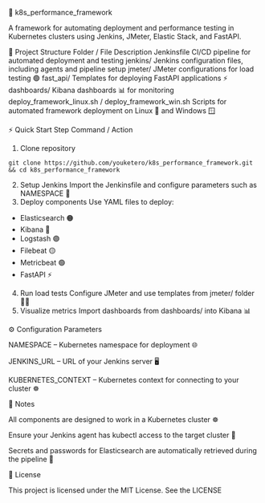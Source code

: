 🚀 k8s_performance_framework

A framework for automating deployment and performance testing in Kubernetes clusters using Jenkins, JMeter, Elastic Stack, and FastAPI.

📂 Project Structure
Folder / File	Description
Jenkinsfile	CI/CD pipeline for automated deployment and testing
jenkins/	Jenkins configuration files, including agents and pipeline setup
jmeter/	JMeter configurations for load testing 🟢
fast_api/	Templates for deploying FastAPI applications ⚡
dashboards/	Kibana dashboards 📊 for monitoring
deploy_framework_linux.sh / deploy_framework_win.sh	Scripts for automated framework deployment on Linux 🐧 and Windows 🪟

⚡ Quick Start
Step	Command / Action
1. Clone repository	
```
git clone https://github.com/youketero/k8s_performance_framework.git && cd k8s_performance_framework
```
2. Setup Jenkins	Import the Jenkinsfile and configure parameters such as NAMESPACE 👷
3. Deploy components	Use YAML files to deploy:
- Elasticsearch 🟠
- Kibana 🔵
- Logstash 🟣
- Filebeat 🟡
- Metricbeat 🟢
- FastAPI ⚡
4. Run load tests	Configure JMeter and use templates from jmeter/ folder 🏋️‍♂️
5. Visualize metrics	Import dashboards from dashboards/ into Kibana 📊

⚙️ Configuration Parameters

NAMESPACE – Kubernetes namespace for deployment 🌐

JENKINS_URL – URL of your Jenkins server 🖥️

KUBERNETES_CONTEXT – Kubernetes context for connecting to your cluster ☸️

📝 Notes

All components are designed to work in a Kubernetes cluster ☸️

Ensure your Jenkins agent has kubectl access to the target cluster 🔑

Secrets and passwords for Elasticsearch are automatically retrieved during the pipeline 🔐

📄 License

This project is licensed under the MIT License. See the LICENSE